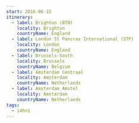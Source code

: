 ```yaml
---
start: 2016-06-15
itinerary:
  - label: Brighton (BTN)
    locality: Brighton
    countryName: England
  - label: London St Pancras International (STP)
    locality: London
    countryName: England
  - label: Brussels-South
    locality: Brussels
    countryName: Belgium
  - label: Amsterdam Centraal
    locality: Amsterdam
    countryName: Netherlands
  - label: Amsterdam Amstel
    locality: Amsterdam
    countryName: Netherlands
tags:
  - i4hn1
---
```

